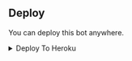 


## Deploy
You can deploy this bot anywhere.

<details><summary>Deploy To Heroku</summary>
<p>
<br>
<a href="https://heroku.com/deploy?template=https://github.com/likucs/Eva-Alita">
  <img src="https://www.herokucdn.com/deploy/button.svg" alt="Deploy">
</a>
</p>
</details>

